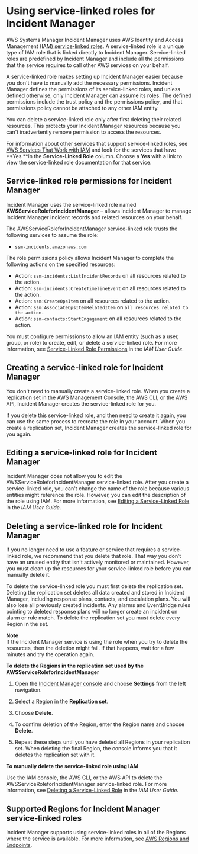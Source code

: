 # Using service\-linked roles for Incident Manager<a name="using-service-linked-roles"></a>

AWS Systems Manager Incident Manager uses AWS Identity and Access Management \(IAM\)[ service\-linked roles](https://docs.aws.amazon.com/IAM/latest/UserGuide/id_roles_terms-and-concepts.html#iam-term-service-linked-role)\. A service\-linked role is a unique type of IAM role that is linked directly to Incident Manager\. Service\-linked roles are predefined by Incident Manager and include all the permissions that the service requires to call other AWS services on your behalf\. 

A service\-linked role makes setting up Incident Manager easier because you don't have to manually add the necessary permissions\. Incident Manager defines the permissions of its service\-linked roles, and unless defined otherwise, only Incident Manager can assume its roles\. The defined permissions include the trust policy and the permissions policy, and that permissions policy cannot be attached to any other IAM entity\.

You can delete a service\-linked role only after first deleting their related resources\. This protects your Incident Manager resources because you can't inadvertently remove permission to access the resources\.

For information about other services that support service\-linked roles, see [AWS Services That Work with IAM](https://docs.aws.amazon.com/IAM/latest/UserGuide/reference_aws-services-that-work-with-iam.html) and look for the services that have **Yes **in the **Service\-Linked Role** column\. Choose a **Yes** with a link to view the service\-linked role documentation for that service\.

## Service\-linked role permissions for Incident Manager<a name="slr-permissions"></a>

Incident Manager uses the service\-linked role named **AWSServiceRoleforIncidentManager** – allows Incident Manager to manage Incident Manager incident records and related resources on your behalf\.

The AWSServiceRoleforIncidentManager service\-linked role trusts the following services to assume the role:
+ `ssm-incidents.amazonaws.com`

The role permissions policy allows Incident Manager to complete the following actions on the specified resources:
+ Action: `ssm-incidents:ListIncidentRecords` on all resources related to the action\.
+ Action: `ssm-incidents:CreateTimelineEvent` on all resources related to the action\.
+ Action: `ssm:CreateOpsItem` on all resources related to the action\.
+ Action: `ssm:AssociateOpsItemRelatedItem` on `all resources related to the action.`
+ Action: `ssm-contacts:StartEngagement` on all resources related to the action\.

You must configure permissions to allow an IAM entity \(such as a user, group, or role\) to create, edit, or delete a service\-linked role\. For more information, see [Service\-Linked Role Permissions](https://docs.aws.amazon.com/IAM/latest/UserGuide/using-service-linked-roles.html#service-linked-role-permissions) in the *IAM User Guide*\.

## Creating a service\-linked role for Incident Manager<a name="create-slr"></a>

You don't need to manually create a service\-linked role\. When you create a replication set in the AWS Management Console, the AWS CLI, or the AWS API, Incident Manager creates the service\-linked role for you\. 

If you delete this service\-linked role, and then need to create it again, you can use the same process to recreate the role in your account\. When you create a replication set, Incident Manager creates the service\-linked role for you again\. 

## Editing a service\-linked role for Incident Manager<a name="edit-slr"></a>

Incident Manager does not allow you to edit the AWSServiceRoleforIncidentManager service\-linked role\. After you create a service\-linked role, you can't change the name of the role because various entities might reference the role\. However, you can edit the description of the role using IAM\. For more information, see [Editing a Service\-Linked Role](https://docs.aws.amazon.com/IAM/latest/UserGuide/using-service-linked-roles.html#edit-service-linked-role) in the *IAM User Guide*\.

## Deleting a service\-linked role for Incident Manager<a name="delete-slr"></a>

If you no longer need to use a feature or service that requires a service\-linked role, we recommend that you delete that role\. That way you don’t have an unused entity that isn't actively monitored or maintained\. However, you must clean up the resources for your service\-linked role before you can manually delete it\.

To delete the service\-linked role you must first delete the replication set\. Deleting the replication set deletes all data created and stored in Incident Manager, including response plans, contacts, and escalation plans\. You will also lose all previously created incidents\. Any alarms and EventBridge rules pointing to deleted response plans will no longer create an incident on alarm or rule match\. To delete the replication set you must delete every Region in the set\.

**Note**  
If the Incident Manager service is using the role when you try to delete the resources, then the deletion might fail\. If that happens, wait for a few minutes and try the operation again\.

**To delete the Regions in the replication set used by the AWSServiceRoleforIncidentManager**

1. Open the [Incident Manager console](https://console.aws.amazon.com/systems-manager/incidents/home) and choose **Settings** from the left navigation\.

1. Select a Region in the **Replication set**\. 

1. Choose **Delete**\.

1. To confirm deletion of the Region, enter the Region name and choose **Delete**\.

1. Repeat these steps until you have deleted all Regions in your replication set\. When deleting the final Region, the console informs you that it deletes the replication set with it\.

**To manually delete the service\-linked role using IAM**

Use the IAM console, the AWS CLI, or the AWS API to delete the AWSServiceRoleforIncidentManager service\-linked role\. For more information, see [Deleting a Service\-Linked Role](https://docs.aws.amazon.com/IAM/latest/UserGuide/using-service-linked-roles.html#delete-service-linked-role) in the *IAM User Guide*\.

## Supported Regions for Incident Manager service\-linked roles<a name="slr-regions"></a>

Incident Manager supports using service\-linked roles in all of the Regions where the service is available\. For more information, see [AWS Regions and Endpoints](https://docs.aws.amazon.com/general/latest/gr/rande.html)\.
